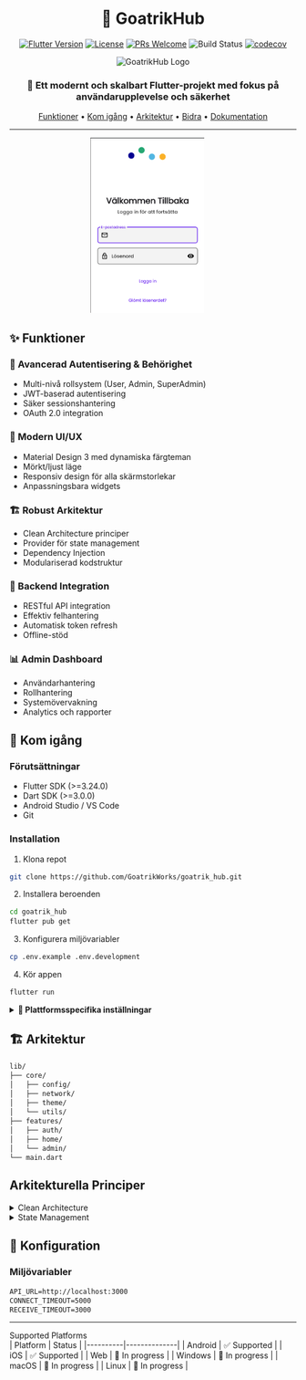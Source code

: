 <div align="center">

# 🌟 GoatrikHub

[![Flutter Version](https://img.shields.io/badge/flutter-v3.24.0-blue.svg)](https://flutter.dev)
[![License](https://img.shields.io/badge/license-MIT-green.svg)](LICENSE)
[![PRs Welcome](https://img.shields.io/badge/PRs-welcome-brightgreen.svg)](CONTRIBUTING.md)
![Build Status](https://img.shields.io/github/workflow/status/yourusername/goatrik_hub/CI)
[![codecov](https://codecov.io/gh/yourusername/goatrik_hub/branch/main/graph/badge.svg)](https://codecov.io/gh/yourusername/goatrik_hub)

<p align="center">
  <img src="https://avatars.githubusercontent.com/u/45371611?s=400&u=649e5605dd55524840f3e44762b8bf190117909c&v=4" alt="GoatrikHub Logo" width="200"/>
</p>

### 🚀 Ett modernt och skalbart Flutter-projekt med fokus på användarupplevelse och säkerhet

[Funktioner](#-funktioner) •
[Kom igång](#-kom-igång) •
[Arkitektur](#-arkitektur) •
[Bidra](#-bidra) •
[Dokumentation](#-dokumentation)

---

<p align="center">
  <img src="assets/images/login_page.png" width="200" alt="Screenshot 1"/>
  &nbsp;&nbsp;&nbsp;&nbsp;

</p>

</div>

## ✨ Funktioner

### 🔐 Avancerad Autentisering & Behörighet
- Multi-nivå rollsystem (User, Admin, SuperAdmin)
- JWT-baserad autentisering
- Säker sessionshantering
- OAuth 2.0 integration

### 🎨 Modern UI/UX
- Material Design 3 med dynamiska färgteman
- Mörkt/ljust läge
- Responsiv design för alla skärmstorlekar
- Anpassningsbara widgets

### 🏗 Robust Arkitektur
- Clean Architecture principer
- Provider för state management
- Dependency Injection
- Modulariserad kodstruktur

### 🔄 Backend Integration
- RESTful API integration
- Effektiv felhantering
- Automatisk token refresh
- Offline-stöd

### 📊 Admin Dashboard
- Användarhantering
- Rollhantering
- Systemövervakning
- Analytics och rapporter

## 🚀 Kom igång

### Förutsättningar

- Flutter SDK (>=3.24.0)
- Dart SDK (>=3.0.0)
- Android Studio / VS Code
- Git

### Installation

1. Klona repot
```bash
git clone https://github.com/GoatrikWorks/goatrik_hub.git
```

2. Installera beroenden
```bash
cd goatrik_hub
flutter pub get
```

3. Konfigurera miljövariabler
```bash
cp .env.example .env.development
```

4. Kör appen
```bash
flutter run
```

<details>
<summary><b>📱 Plattformsspecifika inställningar</b></summary>

## Android
### Lägg till följande i android/app/build.gradle:
```gradle
android {
    defaultConfig {
        minSdkVersion 21
        targetSdkVersion 34
    }
}
```

## iOS
### Uppdatera ios/Runner/Info.plist
```xml
<key>NSCameraUsageDescription</key>
<string>This app needs camera access for profile photos</string>
```
</details>

## 🏗 Arkitektur
```
lib/
├── core/
│   ├── config/
│   ├── network/
│   ├── theme/
│   └── utils/
├── features/
│   ├── auth/
│   ├── home/
│   └── admin/
└── main.dart
```

## Arkitekturella Principer
<details>
<summary>Clean Architecture</summary>

```mermaid
graph TD
    A[UI Layer] --> B[Domain Layer]
    B --> C[Data Layer]
    C --> D[External Services]
```

</details>
<details>
<summary>State Management</summary>
Provider för enkel state management, Freezed för immutable models, och Repository pattern för datahämtning.
</details>

## 🔧 Konfiguration
### Miljövariabler
```env
API_URL=http://localhost:3000
CONNECT_TIMEOUT=5000
RECEIVE_TIMEOUT=3000
```

---

Supported Platforms  
| Platform | Status       |
|----------|--------------|
| Android  | ✅ Supported |
| iOS      | ✅ Supported |
| Web      | 🚧 In progress |
| Windows  | 🚧 In progress |
| macOS    | 🚧 In progress |
| Linux    | 🚧 In progress |
